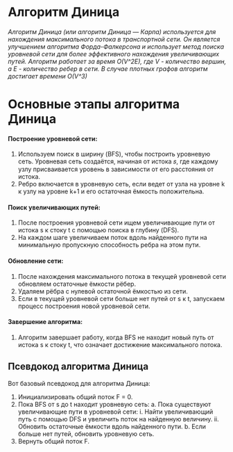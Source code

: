 # Алгоритм Диница
###### Алгоритм Диница (или алгоритм Диница — Карпа) используется для нахождения максимального потока в транспортной сети. Он является улучшением алгоритма Форда-Фалкерсона и использует метод поиска уровневой сети для более эффективного нахождения увеличивающих путей. Алгоритм работает за время O(V^2E), где V - количество вершин, а E - количество ребер в сети. В случае плотных графов алгоритм достигает времени O(V^3)
# Основные этапы алгоритма Диница
#### Построение уровневой сети:

1. Используем поиск в ширину (BFS), чтобы построить уровневую сеть. Уровневая сеть создаётся, начиная от истока 𝑠, где каждому узлу присваивается уровень в зависимости от его расстояния от истока.
2. Ребро включается в уровневую сеть, если ведет от узла на уровне k к узлу на уровне k+1 и его остаточная ёмкость положительна.

#### Поиск увеличивающих путей:
1. После построения уровневой сети ищем увеличивающие пути от истока s к стоку t с помощью поиска в глубину (DFS).
2. На каждом шаге увеличиваем поток вдоль найденного пути на минимальную пропускную способность ребра на этом пути.

#### Обновление сети:
1. После нахождения максимального потока в текущей уровневой сети обновляем остаточные ёмкости рёбер.
2. Удаляем рёбра с нулевой остаточной ёмкостью из сети.
3. Если в текущей уровневой сети больше нет путей от 
s к t, запускаем процесс построения новой уровневой сети.
#### Завершение алгоритма:
1. Алгоритм завершает работу, когда BFS не находит новый путь от истока s к стоку t, что означает достижение максимального потока.

## Псевдокод алгоритма Диница
Вот базовый псевдокод для алгоритма Диница:
1. Инициализировать общий поток F = 0.
2. Пока BFS от s до t находит уровневую сеть:
   a. Пока существуют увеличивающие пути в уровневой сети:
      i. Найти увеличивающий путь с помощью DFS и увеличить поток на найденную величину.
      ii. Обновить остаточные ёмкости вдоль найденного пути.
   b. Если больше нет путей, обновить уровневую сеть.
3. Вернуть общий поток F.
